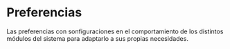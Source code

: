 Preferencias
============

Las preferencias con sonfiguraciones en el comportamiento de los distintos módulos del sistema para adaptarlo a sus propias necesidades.

